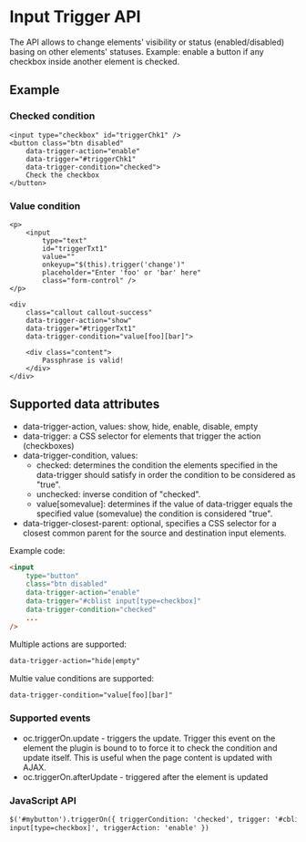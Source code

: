 # Input Trigger API

The API allows to change elements' visibility or status (enabled/disabled) basing on other elements' statuses. Example: enable a button if any checkbox inside another element is checked.

## Example

### Checked condition

    <input type="checkbox" id="triggerChk1" />
    <button class="btn disabled"
        data-trigger-action="enable"
        data-trigger="#triggerChk1"
        data-trigger-condition="checked">
        Check the checkbox
    </button>

### Value condition

    <p>
        <input
            type="text"
            id="triggerTxt1"
            value=""
            onkeyup="$(this).trigger('change')"
            placeholder="Enter 'foo' or 'bar' here"
            class="form-control" />
    </p>

    <div
        class="callout callout-success"
        data-trigger-action="show"
        data-trigger="#triggerTxt1"
        data-trigger-condition="value[foo][bar]">

        <div class="content">
            Passphrase is valid!
        </div>
    </div>

## Supported data attributes

-   data-trigger-action, values: show, hide, enable, disable, empty
-   data-trigger: a CSS selector for elements that trigger the action (checkboxes)
-   data-trigger-condition, values:
    -   checked: determines the condition the elements specified in the data-trigger should satisfy in order the condition to be considered as "true".
    -   unchecked: inverse condition of "checked".
    -   value[somevalue]: determines if the value of data-trigger equals the specified value (somevalue) the condition is considered "true".
-   data-trigger-closest-parent: optional, specifies a CSS selector for a closest common parent for the source and destination input elements.

Example code:

```html
<input
    type="button"
    class="btn disabled"
    data-trigger-action="enable"
    data-trigger="#cblist input[type=checkbox]"
    data-trigger-condition="checked"
    ...
/>
```

Multiple actions are supported:

```html
data-trigger-action="hide|empty"
```

Multie value conditions are supported:

```html
data-trigger-condition="value[foo][bar]"
```

### Supported events

-   oc.triggerOn.update - triggers the update. Trigger this event on the element the plugin is bound to to force it to check the condition and update itself. This is useful when the page content is updated with AJAX.
-   oc.triggerOn.afterUpdate - triggered after the element is updated

### JavaScript API

```html
$('#mybutton').triggerOn({ triggerCondition: 'checked', trigger: '#cblist
input[type=checkbox]', triggerAction: 'enable' })
```
